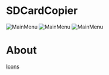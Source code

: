 # SDCardCopier

![MainMenu](https://raw.githubusercontent.com/DerSemmel/SDCardCopier/master/ReadMeFiles/1.png)
![MainMenu](https://raw.githubusercontent.com/DerSemmel/SDCardCopier/master/ReadMeFiles/2.png)
![MainMenu](https://raw.githubusercontent.com/DerSemmel/SDCardCopier/master/ReadMeFiles/3.png)

# About

[Icons](https://icons8.com/)
